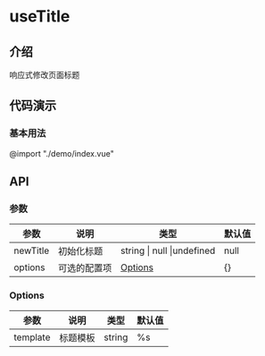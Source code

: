 # useTitle

## 介绍
响应式修改页面标题

## 代码演示

### 基本用法
@import "./demo/index.vue"


## API


### 参数

| 参数       | 说明     | 类型      | 默认值   |
|----------|--------|---------|-------|
| newTitle | 初始化标题  | string \| null \|undefined |null|
| options | 可选的配置项 | [Options](#Options)| {}    |

### Options

| 参数 | 说明             | 类型 | 默认值 |
| --- |-----------------| -- | --- |
| template | 标题模板     | string | %s |
